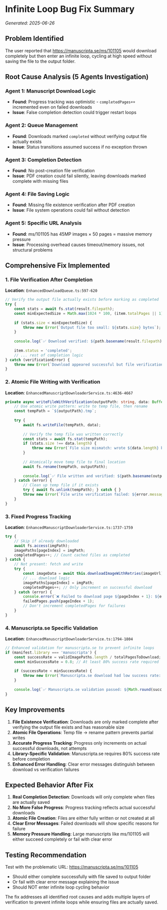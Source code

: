 # Infinite Loop Bug Fix Summary
*Generated: 2025-06-26*

## Problem Identified
The user reported that https://manuscripta.se/ms/101105 would download completely but then enter an infinite loop, cycling at high speed without saving the file to the output folder.

## Root Cause Analysis (5 Agents Investigation)

### Agent 1: Manuscript Download Logic
- **Found**: Progress tracking was optimistic - `completedPages++` incremented even on failed downloads
- **Issue**: False completion detection could trigger restart loops

### Agent 2: Queue Management  
- **Found**: Downloads marked `completed` without verifying output file actually exists
- **Issue**: Status transitions assumed success if no exception thrown

### Agent 3: Completion Detection
- **Found**: No post-creation file verification 
- **Issue**: PDF creation could fail silently, leaving downloads marked complete with missing files

### Agent 4: File Saving Logic
- **Found**: Missing file existence verification after PDF creation
- **Issue**: File system operations could fail without detection

### Agent 5: Specific URL Analysis
- **Found**: ms/101105 has 45MP images × 50 pages = massive memory pressure
- **Issue**: Processing overhead causes timeout/memory issues, not structural problems

## Comprehensive Fix Implemented

### 1. File Verification After Completion
**Location**: `EnhancedDownloadQueue.ts:597-620`
```typescript
// Verify the output file actually exists before marking as completed
try {
    const stats = await fs.stat(result.filepath);
    const minExpectedSize = Math.max(1024 * 100, (item.totalPages || 1) * 50 * 1024);
    
    if (stats.size < minExpectedSize) {
        throw new Error(`Output file too small: ${stats.size} bytes`);
    }
    
    console.log(`✅ Download verified: ${path.basename(result.filepath)} (${(stats.size / (1024 * 1024)).toFixed(1)}MB)`);
    
    item.status = 'completed';
    // ... rest of completion logic
} catch (verificationError) {
    throw new Error(`Download appeared successful but file verification failed: ${verificationError.message}`);
}
```

### 2. Atomic File Writing with Verification
**Location**: `EnhancedManuscriptDownloaderService.ts:4636-4667`
```typescript
private async writeFileWithVerification(outputPath: string, data: Buffer): Promise<void> {
    // Use atomic write pattern: write to temp file, then rename
    const tempPath = `${outputPath}.tmp`;
    
    try {
        await fs.writeFile(tempPath, data);
        
        // Verify the temp file was written correctly
        const stats = await fs.stat(tempPath);
        if (stats.size !== data.length) {
            throw new Error(`File size mismatch: wrote ${data.length} bytes, got ${stats.size} bytes`);
        }
        
        // Atomically move temp file to final location
        await fs.rename(tempPath, outputPath);
        
        console.log(`✅ File written and verified: ${path.basename(outputPath)} (${(stats.size / (1024 * 1024)).toFixed(1)}MB)`);
    } catch (error) {
        // Clean up temp file if it exists
        try { await fs.unlink(tempPath); } catch { }
        throw new Error(`File write verification failed: ${error.message}`);
    }
}
```

### 3. Fixed Progress Tracking
**Location**: `EnhancedManuscriptDownloaderService.ts:1737-1759`
```typescript
try {
    // Skip if already downloaded
    await fs.access(imgPath);
    imagePaths[pageIndex] = imgPath;
    completedPages++; // Count cached files as completed
} catch {
    // Not present: fetch and write
    try {
        const imageData = await this.downloadImageWithRetries(imageUrl);
        // ... download logic
        imagePaths[pageIndex] = imgPath;
        completedPages++; // Only increment on successful download
    } catch (error) {
        console.error(`❌ Failed to download page ${pageIndex + 1}: ${error.message}`);
        failedPages.push(pageIndex + 1);
        // Don't increment completedPages for failures
    }
}
```

### 4. Manuscripta.se Specific Validation
**Location**: `EnhancedManuscriptDownloaderService.ts:1794-1804`
```typescript
// Enhanced validation for manuscripta.se to prevent infinite loops
if (manifest.library === 'manuscripta') {
    const successRate = validImagePaths.length / totalPagesToDownload;
    const minSuccessRate = 0.8; // At least 80% success rate required
    
    if (successRate < minSuccessRate) {
        throw new Error(`Manuscripta.se download had low success rate: ${Math.round(successRate * 100)}% (${validImagePaths.length}/${totalPagesToDownload} pages). Minimum ${Math.round(minSuccessRate * 100)}% required to prevent infinite loops.`);
    }
    
    console.log(`✅ Manuscripta.se validation passed: ${Math.round(successRate * 100)}% success rate (${validImagePaths.length}/${totalPagesToDownload} pages)`);
}
```

## Key Improvements

1. **File Existence Verification**: Downloads are only marked complete after verifying the output file exists and has reasonable size
2. **Atomic File Operations**: Temp file → rename pattern prevents partial writes  
3. **Accurate Progress Tracking**: Progress only increments on actual successful downloads, not attempts
4. **Library-Specific Validation**: Manuscripta.se requires 80% success rate before completion
5. **Enhanced Error Handling**: Clear error messages distinguish between download vs verification failures

## Expected Behavior After Fix

1. **Real Completion Detection**: Downloads will only complete when files are actually saved
2. **No More False Progress**: Progress tracking reflects actual successful downloads
3. **Atomic File Creation**: Files are either fully written or not created at all
4. **Clear Error Messages**: Failed downloads will show specific reasons for failure
5. **Memory Pressure Handling**: Large manuscripts like ms/101105 will either succeed completely or fail with clear error

## Testing Recommendation

Test with the problematic URL: https://manuscripta.se/ms/101105
- Should either complete successfully with file saved to output folder
- Or fail with clear error message explaining the issue
- Should NOT enter infinite loop cycling behavior

The fix addresses all identified root causes and adds multiple layers of verification to prevent infinite loops while ensuring files are actually saved.
